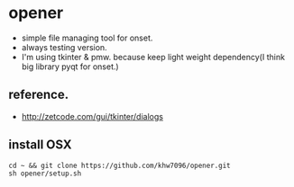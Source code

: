 # opener
- simple file managing tool for onset.
- always testing version.
- I'm using tkinter & pmw. because keep light weight dependency(I think big library pyqt for onset.)

## reference.
- http://zetcode.com/gui/tkinter/dialogs

## install OSX
```
cd ~ && git clone https://github.com/khw7096/opener.git
sh opener/setup.sh
```

